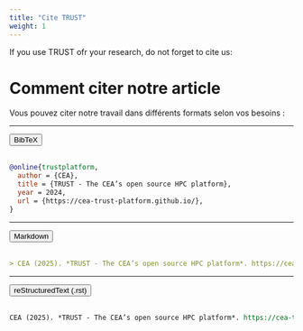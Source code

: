 ```yaml
---
title: "Cite TRUST"
weight: 1
---
```


If you use TRUST ofr your research, do not forget to cite us:

# Comment citer notre article

Vous pouvez citer notre travail dans différents formats selon vos besoins :

---

<!-- BibTeX -->
<button class="btn btn-info" type="button" data-bs-toggle="collapse" data-bs-target="#bibtex" aria-expanded="false" aria-controls="bibtex">
  BibTeX
</button>
<div class="collapse" id="bibtex">
  <br>
  <div class="card card-body">
  
```bibtex
@online{trustplatform,
  author = {CEA},
  title = {TRUST - The CEA’s open source HPC platform},
  year = 2024,
  url = {https://cea-trust-platform.github.io/},
}
```

  </div>
</div>

---

<!-- Markdown -->
<button class="btn btn-info" type="button" data-bs-toggle="collapse" data-bs-target="#markdown" aria-expanded="false" aria-controls="markdown">
  Markdown
</button>
<div class="collapse" id="markdown">
  <br>
  <div class="card card-body">

```markdown
> CEA (2025). *TRUST - The CEA’s open source HPC platform*. https://cea-trust-platform.github.io/
```

  </div>
</div>

---

<!-- reStructuredText -->
<button class="btn btn-info" type="button" data-bs-toggle="collapse" data-bs-target="#rst" aria-expanded="false" aria-controls="rst">
  reStructuredText (.rst)
</button>
<div class="collapse" id="rst">
  <br>
  <div class="card card-body">

```rst
CEA (2025). *TRUST - The CEA’s open source HPC platform*. https://cea-trust-platform.github.io/
```

  </div>
</div>

